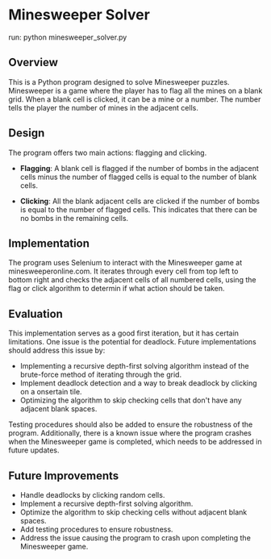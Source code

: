 # Minesweeper Solver

run: python minesweeper_solver.py

## Overview
This is a Python program designed to solve Minesweeper puzzles. Minesweeper is a game where the player has to flag all the mines on a blank grid. When a blank cell is clicked, it can be a mine or a number. The number tells the player the number of mines in the adjacent cells.

## Design
The program offers two main actions: flagging and clicking.

- **Flagging**: A blank cell is flagged if the number of bombs in the adjacent cells minus the number of flagged cells is equal to the number of blank cells.
  
- **Clicking**: All the blank adjacent cells are clicked if the number of bombs is equal to the number of flagged cells. This indicates that there can be no bombs in the remaining cells.

## Implementation
The program uses Selenium to interact with the Minesweeper game at minesweeperonline.com. It iterates through every cell from top left to bottom right and checks the adjacent cells of all numbered cells, using the flag or click algorithm to determin if what action should be taken.

## Evaluation
This implementation serves as a good first iteration, but it has certain limitations. One issue is the potential for deadlock. Future implementations should address this issue by:

- Implementing a recursive depth-first solving algorithm instead of the brute-force method of iterating through the grid.
- Implement deadlock detection and a way to break deadlock by clicking on a onsertain tile.
- Optimizing the algorithm to skip checking cells that don't have any adjacent blank spaces.

Testing procedures should also be added to ensure the robustness of the program. Additionally, there is a known issue where the program crashes when the Minesweeper game is completed, which needs to be addressed in future updates. 

## Future Improvements
- Handle deadlocks by clicking random cells.
- Implement a recursive depth-first solving algorithm.
- Optimize the algorithm to skip checking cells without adjacent blank spaces.
- Add testing procedures to ensure robustness.
- Address the issue causing the program to crash upon completing the Minesweeper game.
